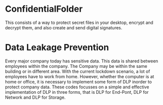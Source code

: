 # ConfidentialFolder
This consists of a way to protect secret files in your desktop, encrypt and decrypt them, and also create and send digital signatures.

# Data Leakage Prevention
Every major company today has sensitive data. This data is shared between employees within the company. The Company may be within the same building or in different area. With the current lockdown scenario, a lot of employees have to work from home. However, whether the computer is at home or office, it is necessary to implement some form of DLP inorder to protect company data. 
These codes focusses on a simple and effective implementation of DLP in three forms, that is DLP for End-Pont, DLP for Network and DLP for Storage.



